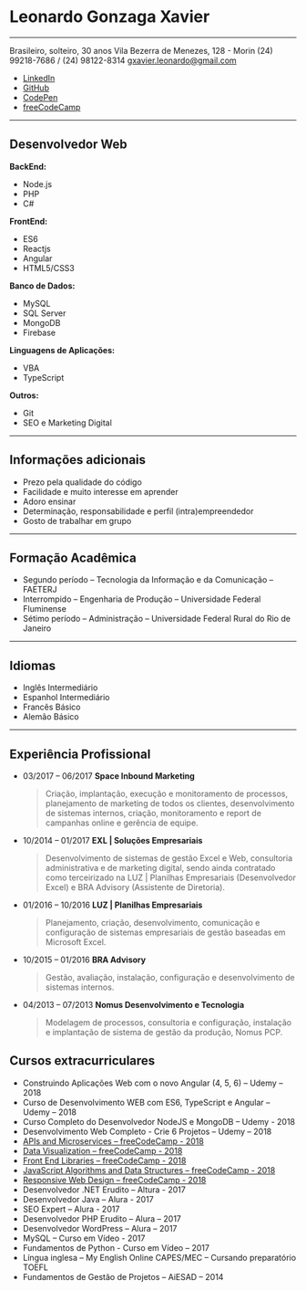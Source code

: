 # Leonardo Gonzaga Xavier

---

Brasileiro, solteiro, 30 anos
Vila Bezerra de Menezes, 128 - Morin
(24) 99218-7686 / (24) 98122-8314
gxavier.leonardo@gmail.com

- [LinkedIn](http://br.linkedin.com/in/leonardogonzagaxavier)
- [GitHub](https://github.com/xavierleonardo)
- [CodePen](https://codepen.io/collection/nmWyWV/)
- [freeCodeCamp](https://www.freecodecamp.org/xavierleonardo)

---

## Desenvolvedor Web

**BackEnd:**

- Node.js
- PHP
- C#

**FrontEnd:**

- ES6
- Reactjs
- Angular
- HTML5/CSS3

**Banco de Dados:**

- MySQL
- SQL Server
- MongoDB
- Firebase

**Linguagens de Aplicações:**

- VBA
- TypeScript

**Outros:**

- Git
- SEO e Marketing Digital

---

## Informações adicionais

- Prezo pela qualidade do código
- Facilidade e muito interesse em aprender
- Adoro ensinar
- Determinação, responsabilidade e perfil (intra)empreendedor
- Gosto de trabalhar em grupo

---

## Formação Acadêmica

- Segundo período – Tecnologia da Informação e da Comunicação – FAETERJ
- Interrompido – Engenharia de Produção – Universidade Federal Fluminense
- Sétimo período – Administração – Universidade Federal Rural do Rio de Janeiro

---

## Idiomas

- Inglês Intermediário
- Espanhol Intermediário
- Francês Básico
- Alemão Básico

---

## Experiência Profissional

- 03/2017 – 06/2017 **Space Inbound Marketing**

  > Criação, implantação, execução e monitoramento de processos, planejamento de marketing de todos os clientes, desenvolvimento de sistemas internos, criação, monitoramento e report de campanhas online e gerência de equipe.

- 10/2014 – 01/2017 **EXL | Soluções Empresariais**

  > Desenvolvimento de sistemas de gestão Excel e Web, consultoria administrativa e de marketing digital, sendo ainda contratado como terceirizado na LUZ | Planilhas Empresariais (Desenvolvedor Excel) e BRA Advisory (Assistente de Diretoria).

- 01/2016 – 10/2016 **LUZ | Planilhas Empresariais**

  > Planejamento, criação, desenvolvimento, comunicação e configuração de sistemas empresariais de gestão baseadas em Microsoft Excel.

- 10/2015 – 01/2016 **BRA Advisory**

  > Gestão, avaliação, instalação, configuração e desenvolvimento de sistemas internos.

- 04/2013 – 07/2013 **Nomus Desenvolvimento e Tecnologia**
  > Modelagem de processos, consultoria e configuração, instalação e implantação de sistema de gestão da produção, Nomus PCP.

## Cursos extracurriculares

- Construindo Aplicações Web com o novo Angular (4, 5, 6) – Udemy – 2018
- Curso de Desenvolvimento WEB com ES6, TypeScript e Angular – Udemy – 2018
- Curso Completo do Desenvolvedor NodeJS e MongoDB – Udemy - 2018
- Desenvolvimento Web Completo - Crie 6 Projetos – Udemy – 2018
- [APIs and Microservices – freeCodeCamp - 2018](https://www.freecodecamp.org/certification/xavierleonardo/apis-and-microservices)
- [Data Visualization – freeCodeCamp - 2018](https://www.freecodecamp.org/certification/xavierleonardo/data-visualization)
- [Front End Libraries – freeCodeCamp - 2018](https://www.freecodecamp.org/certification/xavierleonardo/front-end-libraries)
- [JavaScript Algorithms and Data Structures – freeCodeCamp - 2018](https://www.freecodecamp.org/certification/xavierleonardo/javascript-algorithms-and-data-structures)
- [Responsive Web Design – freeCodeCamp - 2018](https://www.freecodecamp.org/certification/xavierleonardo/responsive-web-design)
- Desenvolvedor .NET Erudito – Altura - 2017
- Desenvolvedor Java – Alura - 2017
- SEO Expert – Alura - 2017
- Desenvolvedor PHP Erudito – Alura – 2017
- Desenvolvedor WordPress – Alura – 2017
- MySQL – Curso em Vídeo - 2017
- Fundamentos de Python - Curso em Vídeo – 2017
- Língua inglesa – My English Online CAPES/MEC – Cursando preparatório TOEFL
- Fundamentos de Gestão de Projetos – AiESAD – 2014
